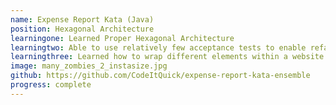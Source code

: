 ```yaml
---
name: Expense Report Kata (Java)
position: Hexagonal Architecture
learningone: Learned Proper Hexagonal Architecture
learningtwo: Able to use relatively few acceptance tests to enable refactoring work
learningthree: Learned how to wrap different elements within a website that have side effects and are traditionally difficult to test  
image: many_zombies_2_instasize.jpg
github: https://github.com/CodeItQuick/expense-report-kata-ensemble
progress: complete
---
```

